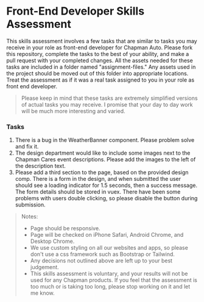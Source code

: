 # Front-End Developer Skills Assessment

This skills assessment involves a few tasks that are similar to tasks you may receive in your role as front-end developer for Chapman Auto. Please fork this repository, complete the tasks to the best of your ability, and make a pull request with your completed changes. All the assets needed for these tasks are included in a folder named "assignment-files." Any assets used in the project should be moved out of this folder into appropriate locations. Treat the assessment as if it was a real task assigned to you in your role as front end developer.

> Please keep in mind that these tasks are extremely simplified versions of actual tasks you may receive. I promise that your day to day work will be much more interesting and varied.

### Tasks

1. There is a bug in the WeatherBanner component. Please problem solve and fix it.
2. The design department would like to include some images next to the Chapman Cares event descriptions. Please add the images to the left of the description text.
3. Please add a third section to the page, based on the provided design comp. There is a form in the design, and when submitted the user should see a loading indicator for 1.5 seconds, then a success message. The form details should be stored in vuex. There have been some problems with users double clicking, so please disable the button during submission.

> Notes:
> - Page should be responsive.
> - Page will be checked on iPhone Safari, Android Chrome, and Desktop Chrome.
> - We use custom styling on all our websites and apps, so please don't use a css framework such as Bootstrap or Tailwind.
> - Any decisions not outlined above are left up to your best judgement.
> - This skills assessment is voluntary, and your results will not be used for any Chapman products. If you feel that the assessment is too much or is taking too long, please stop working on it and let me know.

